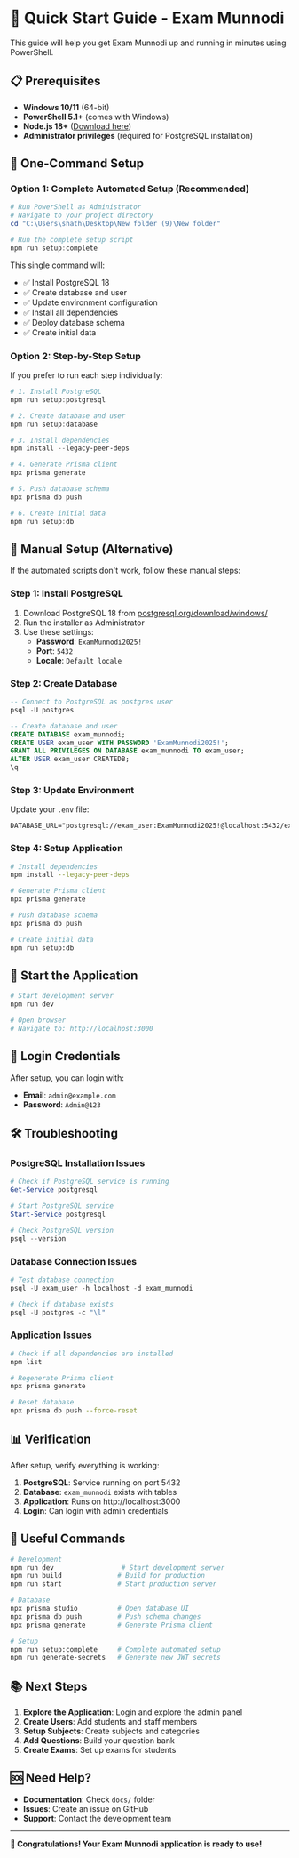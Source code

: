 # 🚀 Quick Start Guide - Exam Munnodi

This guide will help you get Exam Munnodi up and running in minutes using PowerShell.

## 📋 Prerequisites

- **Windows 10/11** (64-bit)
- **PowerShell 5.1+** (comes with Windows)
- **Node.js 18+** ([Download here](https://nodejs.org/))
- **Administrator privileges** (required for PostgreSQL installation)

## 🎯 One-Command Setup

### Option 1: Complete Automated Setup (Recommended)

```powershell
# Run PowerShell as Administrator
# Navigate to your project directory
cd "C:\Users\shath\Desktop\New folder (9)\New folder"

# Run the complete setup script
npm run setup:complete
```

This single command will:
- ✅ Install PostgreSQL 18
- ✅ Create database and user
- ✅ Update environment configuration
- ✅ Install all dependencies
- ✅ Deploy database schema
- ✅ Create initial data

### Option 2: Step-by-Step Setup

If you prefer to run each step individually:

```powershell
# 1. Install PostgreSQL
npm run setup:postgresql

# 2. Create database and user
npm run setup:database

# 3. Install dependencies
npm install --legacy-peer-deps

# 4. Generate Prisma client
npx prisma generate

# 5. Push database schema
npx prisma db push

# 6. Create initial data
npm run setup:db
```

## 🔧 Manual Setup (Alternative)

If the automated scripts don't work, follow these manual steps:

### Step 1: Install PostgreSQL

1. Download PostgreSQL 18 from [postgresql.org/download/windows/](https://www.postgresql.org/download/windows/)
2. Run the installer as Administrator
3. Use these settings:
   - **Password**: `ExamMunnodi2025!`
   - **Port**: `5432`
   - **Locale**: `Default locale`

### Step 2: Create Database

```sql
-- Connect to PostgreSQL as postgres user
psql -U postgres

-- Create database and user
CREATE DATABASE exam_munnodi;
CREATE USER exam_user WITH PASSWORD 'ExamMunnodi2025!';
GRANT ALL PRIVILEGES ON DATABASE exam_munnodi TO exam_user;
ALTER USER exam_user CREATEDB;
\q
```

### Step 3: Update Environment

Update your `.env` file:
```env
DATABASE_URL="postgresql://exam_user:ExamMunnodi2025!@localhost:5432/exam_munnodi"
```

### Step 4: Setup Application

```bash
# Install dependencies
npm install --legacy-peer-deps

# Generate Prisma client
npx prisma generate

# Push database schema
npx prisma db push

# Create initial data
npm run setup:db
```

## 🚀 Start the Application

```bash
# Start development server
npm run dev

# Open browser
# Navigate to: http://localhost:3000
```

## 🔑 Login Credentials

After setup, you can login with:
- **Email**: `admin@example.com`
- **Password**: `Admin@123`

## 🛠️ Troubleshooting

### PostgreSQL Installation Issues

```powershell
# Check if PostgreSQL service is running
Get-Service postgresql

# Start PostgreSQL service
Start-Service postgresql

# Check PostgreSQL version
psql --version
```

### Database Connection Issues

```powershell
# Test database connection
psql -U exam_user -h localhost -d exam_munnodi

# Check if database exists
psql -U postgres -c "\l"
```

### Application Issues

```bash
# Check if all dependencies are installed
npm list

# Regenerate Prisma client
npx prisma generate

# Reset database
npx prisma db push --force-reset
```

## 📊 Verification

After setup, verify everything is working:

1. **PostgreSQL**: Service running on port 5432
2. **Database**: `exam_munnodi` exists with tables
3. **Application**: Runs on http://localhost:3000
4. **Login**: Can login with admin credentials

## 🔧 Useful Commands

```bash
# Development
npm run dev                 # Start development server
npm run build              # Build for production
npm run start              # Start production server

# Database
npx prisma studio          # Open database UI
npx prisma db push         # Push schema changes
npx prisma generate        # Generate Prisma client

# Setup
npm run setup:complete     # Complete automated setup
npm run generate-secrets   # Generate new JWT secrets
```

## 📚 Next Steps

1. **Explore the Application**: Login and explore the admin panel
2. **Create Users**: Add students and staff members
3. **Setup Subjects**: Create subjects and categories
4. **Add Questions**: Build your question bank
5. **Create Exams**: Set up exams for students

## 🆘 Need Help?

- **Documentation**: Check `docs/` folder
- **Issues**: Create an issue on GitHub
- **Support**: Contact the development team

---

**🎉 Congratulations! Your Exam Munnodi application is ready to use!**
